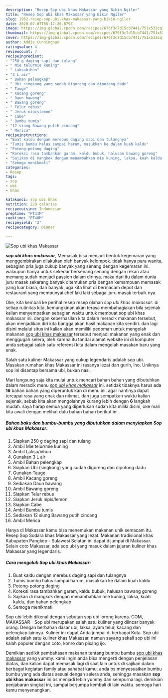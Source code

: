 ```yaml
---
description: "Resep Sop ubi khas Makassar yang Bikin Ngiler"
title: "Resep Sop ubi khas Makassar yang Bikin Ngiler"
slug: 1962-resep-sop-ubi-khas-makassar-yang-bikin-ngiler
date: 2020-07-07T05:17:26.879Z
image: https://img-global.cpcdn.com/recipes/676f3c7d15cb7441/751x532cq70/sop-ubi-khas-makassar-foto-resep-utama.jpg
thumbnail: https://img-global.cpcdn.com/recipes/676f3c7d15cb7441/751x532cq70/sop-ubi-khas-makassar-foto-resep-utama.jpg
cover: https://img-global.cpcdn.com/recipes/676f3c7d15cb7441/751x532cq70/sop-ubi-khas-makassar-foto-resep-utama.jpg
author: Addie Cunningham
ratingvalue: 4
reviewcount: 7
recipeingredient:
- "250 g daging sapi dan tulang"
- " Mie telurmie kuning"
- " Laksabihun"
- "3 L air"
- " Bahan pelengkap"
- " Ubi singkong yang sudah digoreng dan dipotong dadu"
- " Tauge"
- " Kacang goreng"
- " Daun bawang"
- " Bawang goreng"
- " Telur rebus"
- " Jeruk nipislemon"
- " Cabe"
- " Bumbu tumis"
- "12 siung Bawang putih cincang"
- " Merica"
recipeinstructions:
- "Buat kaldu dengan merebus daging sapi dan tulangnya"
- "Tumis bumbu halus sampai harum, masukkan ke dalam kuah kaldu"
- "Potong-potong daging"
- "Koreksi rasa tambahkan garam, kaldu bubuk, halusan bawang goreng"
- "Sajikan di mangkok dengan menambahkan mie kuning, laksa, kuah kaldu, dan bahan pelengkap"
- "Semoga menikmati"
categories:
- Resep
tags:
- sop
- ubi
- khas

katakunci: sop ubi khas 
nutrition: 228 calories
recipecuisine: Indonesian
preptime: "PT31M"
cooktime: "PT40M"
recipeyield: "2"
recipecategory: Dinner

---
```



![Sop ubi khas Makassar](https://img-global.cpcdn.com/recipes/676f3c7d15cb7441/751x532cq70/sop-ubi-khas-makassar-foto-resep-utama.jpg)

<b><i>sop ubi khas makassar</i></b>, Memasak bisa menjadi bentuk kegemaran yang menggembirakan dilakukan oleh banyak kelompok. tidak hanya para wanita, sebagian pria juga cukup banyak yang senang dengan kegemaran ini. walaupun hanya untuk sekedar bersenang senang dengan rekan atau memang sudah menjadi passion dalam dirinya. maka dari itu dalam dunia juru masak sekarang banyak ditemukan pria dengan kemampuan memasak yang luar biasa, dan banyak juga kita lihat di bermacam depot dan restaurant yang mempunyai chef laki laki sebagai juru masak terbaik nya.

Oke, kita kembali ke perihal resep resep olahan <i>sop ubi khas makassar</i>. di setiap rutinitas kita, kemungkinan akan terasa membahagiakan bila sejenak kalian menyempatkan sebagian waktu untuk membuat sop ubi khas makassar ini. dengan keberhasilan kita dalam meracik makanan tersebut, akan menjadikan diri kita bangga akan hasil makanan kita sendiri. dan lagi disini melalui situs ini kalian akan memiliki pedoman untuk mengolah makanan <u>sop ubi khas makassar</u> tersebut menjadi makanan yang enak dan menggugah selera, oleh karena itu tandai alamat website ini di komputer anda sebagai salah satu referensi kita dalam mengolah masakan baru yang enak.

Salah satu kuliner Makassar yang cukup legendaris adalah sop ubi. Masakan rumahan khas Makassar ini rasanya lezat dan gurih, lho. Uniknya sop ini disantap bersama ubi, bukan nasi.


Mari langsung saja kita mulai untuk mencari bahan bahan yang dibutuhkan dalam meracik menu <u><i>sop ubi khas makassar</i></u> ini. setidak tidaknya harus ada <b>16</b> bahan bahan yang diperuntuk kan di menu ini. agar nantinya dapat tercapai rasa yang enak dan nikmat. dan juga sempatkan waktu kalian sejenak, sebab kita akan mengolahnya kurang lebih dengan <b>6</b> langkah mudah. saya harap semua yang diperlukan sudah kita miliki disini, oke mari kita awali dengan melihat dulu bahan bahan berikut ini.

<!--inarticleads1-->

##### Bahan baku dan bumbu-bumbu yang dibutuhkan dalam menyiapkan Sop ubi khas Makassar:

1. Siapkan 250 g daging sapi dan tulang
1. Ambil  Mie telur/mie kuning
1. Ambil  Laksa/bihun
1. Gunakan 3 L air
1. Ambil  Bahan pelengkap
1. Siapkan  Ubi (singkong) yang sudah digoreng dan dipotong dadu
1. Gunakan  Tauge
1. Ambil  Kacang goreng
1. Sediakan  Daun bawang
1. Ambil  Bawang goreng
1. Siapkan  Telur rebus
1. Siapkan  Jeruk nipis/lemon
1. Siapkan  Cabe
1. Ambil  Bumbu tumis
1. Sediakan 12 siung Bawang putih cincang
1. Ambil  Merica


Hanya di Makassar kamu bisa menemukan makanan unik semacam itu. Resep Sop Sodara khas Makassar yang lezat. Makanan tradisional khas Kabupaten Pangkep - Sulawesi Selatan ini dapat dijumpai di Makassar. Selain coto Makassar, ada sop ubi yang masuk dalam jajaran kuliner khas Makassar yang legendaris. 

<!--inarticleads2-->

##### Cara mengolah Sop ubi khas Makassar:

1. Buat kaldu dengan merebus daging sapi dan tulangnya
1. Tumis bumbu halus sampai harum, masukkan ke dalam kuah kaldu
1. Potong-potong daging
1. Koreksi rasa tambahkan garam, kaldu bubuk, halusan bawang goreng
1. Sajikan di mangkok dengan menambahkan mie kuning, laksa, kuah kaldu, dan bahan pelengkap
1. Semoga menikmati


Sop ubi lebih dikenal dengan sebutan sop ubi lorong karena. COM, MAKASSAR - Sop ubi merupakan salah satu kuliner yang diincar banyak orang. Dengan berbahan dasar ubi, laksa, ayam telur, kacang dan pelengkap lainnya. Kuliner ini dapat Anda jumpai di berbagai Kota. Sop ubi adalah salah satu kuliner khas Makassar, namun sayang sekali sop ubi ini kalah populer dengan coto, konro dan pisang ijo. 

Demikian sedikit pembahasan makanan tentang bumbu bumbu <u>sop ubi khas makassar</u> yang yummy. kami ingin anda bisa mengerti dengan penjelasan diatas, dan kalian dapat memasak lagi di saat lain untuk di sajikan dalam berbagai kegiatan family atau sahabat kamu. anda bs menyesuaikan bumbu bumbu yang ada diatas sesuai dengan selera anda, sehingga masakan <b>sop ubi khas makassar</b> ini bs menjadi lebih yummy dan sempurna lagi. demikian penjabaran singkat ini, sampai berjumpa kembali di lain waktu. semoga hari kamu menyenangkan.

